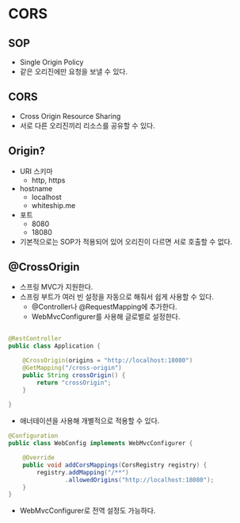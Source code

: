 # CORS

## SOP

- Single Origin Policy
- 같은 오리진에만 요청을 보낼 수 있다.

## CORS

- Cross Origin Resource Sharing
- 서로 다른 오리진끼리 리소스를 공유할 수 있다.

## Origin?

- URI 스키마
    - http, https
- hostname
    - localhost
    - whiteship.me
- 포트
    - 8080
    - 18080
- 기본적으로는 SOP가 적용되어 있어 오리진이 다르면 서로 호출할 수 없다.

## @CrossOrigin

- 스프링 MVC가 지원한다.
- 스프링 부트가 여러 빈 설정을 자동으로 해줘서 쉽게 사용할 수 있다.
    - @Controller나 @RequestMapping에 추가한다.
    - WebMvcConfigurer를 사용해 글로벌로 설정한다.

```java

@RestController
public class Application {

    @CrossOrigin(origins = "http://localhost:18080")
    @GetMapping("/cross-origin")
    public String crossOrigin() {
        return "crossOrigin";
    }
    
}
```

- 애너테이션을 사용해 개별적으로 적용할 수 있다.

```java
@Configuration
public class WebConfig implements WebMvcConfigurer {

    @Override
    public void addCorsMappings(CorsRegistry registry) {
        registry.addMapping("/**")
                .allowedOrigins("http://localhost:18080");
    }
}
```

- WebMvcConfigurer로 전역 설정도 가능하다.
